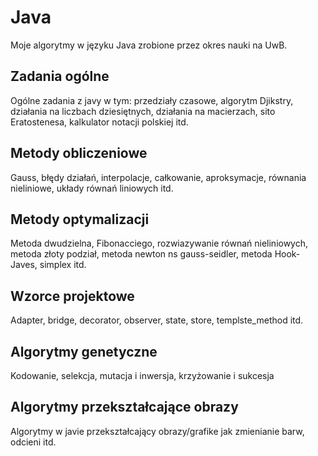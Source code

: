 Java
============================
Moje algorytmy w języku Java zrobione przez okres nauki na UwB.

Zadania ogólne
------------
Ogólne zadania z javy w tym: przedziały czasowe, algorytm Djikstry, działania na liczbach dziesiętnych, działania na macierzach, sito Eratostenesa, kalkulator notacji polskiej itd.

Metody obliczeniowe
------------
Gauss, błędy działań, interpolacje, całkowanie, aproksymacje, równania nieliniowe, układy równań liniowych itd.

Metody optymalizacji
------------
Metoda dwudzielna, Fibonacciego, rozwiazywanie równań nieliniowych, metoda złoty podział, metoda newton ns gauss-seidler, metoda Hook-Javes, simplex itd.

Wzorce projektowe
------------
Adapter, bridge, decorator, observer, state, store, templste_method itd.

Algorytmy genetyczne
------------
Kodowanie, selekcja, mutacja i inwersja, krzyżowanie i sukcesja

Algorytmy przekształcające obrazy
------------
Algorytmy w javie przekształcający obrazy/grafike jak zmienianie barw, odcieni itd.
